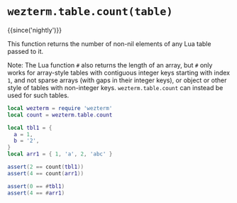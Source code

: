 # `wezterm.table.count(table)`

{{since('nightly')}}

This function returns the number of non-nil elements of any Lua table passed to it.

Note: The Lua function `#` also returns the length of an array, but `#` only works for array-style
tables with contiguous integer keys starting with index `1`, and not sparse arrays (with gaps in
their integer keys), or object or other style of tables with non-integer keys. `wezterm.table.count`
can instead be used for such tables.

```lua
local wezterm = require 'wezterm'
local count = wezterm.table.count

local tbl1 = {
  a = 1,
  b = '2',
}
local arr1 = { 1, 'a', 2, 'abc' }

assert(2 == count(tbl1))
assert(4 == count(arr1))

assert(0 == #tbl1)
assert(4 == #arr1)
```

